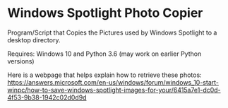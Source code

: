 # Windows Spotlight Photo Copier
 Program/Script that Copies the Pictures used by Windows Spotlight to a desktop directory.

Requires: Windows 10 and Python 3.6 (may work on earlier Python versions)

Here is a webpage that helps explain how to retrieve these photos:
https://answers.microsoft.com/en-us/windows/forum/windows_10-start-winpc/how-to-save-windows-spotlight-images-for-your/6415a7e1-dc0d-4f53-9b38-1942c02d0d9d
